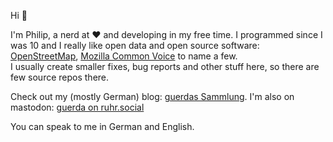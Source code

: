 Hi 👋 

I'm Philip, a nerd at ❤ and developing in my free time. I programmed since I was 10 and I really like open data and open source software: [OpenStreetMap](https://openstreetmap.org), [Mozilla Common Voice](https://commonvoice.mozilla.org) to name a few.  
I usually create smaller fixes, bug reports and other stuff here, so there are few source repos there.

Check out my (mostly German) blog: [guerdas Sammlung](https://guerda.de). I'm also on mastodon: <a rel="me" href="https://ruhr.social/@guerda">guerda on ruhr.social</a>

You can speak to me in German and English.
